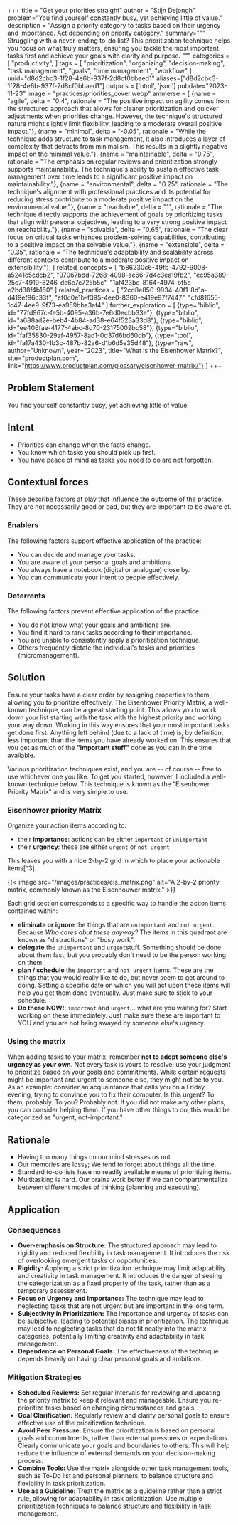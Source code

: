 +++
title = "Get your priorities straight"
author = "Stijn Dejongh"
problem="You find yourself constantly busy, yet achieving little of value."
description = "Assign a priority category to tasks based on their urgency and importance. Act depending on priority category."
summary="""
Struggling with a never-ending to-do list? This prioritization technique helps you focus on what truly matters, 
ensuring you tackle the most important tasks first and achieve your goals with clarity and purpose.
"""
categories = [
    "productivity",
]
tags = [
    "prioritization", "organizing", "decision-making", "task management", "goals", "time management", "workflow"
]
uuid="d8d2cbc3-1f28-4e6b-937f-2d8cf0bbaed1"
aliases=["d8d2cbc3-1f28-4e6b-937f-2d8cf0bbaed1"]
outputs = ['html', 'json']
pubdate="2023-11-23"
image = "practices/priorities_cover.webp"
ammerse = [
  {name = "agile", delta = "0.4", rationale = "The positive impact on agility comes from the structured approach that allows for clearer prioritization and quicker adjustments when priorities change. However, the technique's structured nature might slightly limit flexibility, leading to a moderate overall positive impact."},
  {name = "minimal", delta = "-0.05", rationale = "While the technique adds structure to task management, it also introduces a layer of complexity that detracts from minimalism. This results in a slightly negative impact on the minimal value."},
  {name = "maintainable", delta = "0.75", rationale = "The emphasis on regular reviews and prioritization strongly supports maintainability. The technique's ability to sustain effective task management over time leads to a significant positive impact on maintainability."},
  {name = "environmental", delta = "0.25", rationale = "The technique's alignment with professional practices and its potential for reducing stress contribute to a moderate positive impact on the environmental value."},
  {name = "reachable", delta = "1", rationale = "The technique directly supports the achievement of goals by prioritizing tasks that align with personal objectives, leading to a very strong positive impact on reachability."},
  {name = "solvable", delta = "0.65", rationale = "The clear focus on critical tasks enhances problem-solving capabilities, contributing to a positive impact on the solvable value."},
  {name = "extensible", delta = "0.35", rationale = "The technique's adaptability and scalability across different contexts contribute to a moderate positive impact on extensibility."},
]
related_concepts = [
  "b86230c6-49fb-4792-9008-a5241c5cdcb2",
  "97067bdd-7268-4098-ae66-7d4c3ea19fb2",
  "ec95a389-25c7-4919-8246-dc6e7c725b5c",
  "1af423be-8164-4974-bf5c-e2bd38f4b160"
]
related_practices = [
  "2cd8e850-9934-40f1-8d1a-d419ef96c33f",
  "ef0c0e1b-f395-4ee0-8360-e419e97f7447",
  "cfd81655-1c47-4ee9-9f73-ea959bba3af4"
]
further_exploration = [
  {type="biblio", id="77fd967c-fe5b-4095-a36b-7e6d0ecbb33e"},
  {type="biblio", id="a688ad2e-beb4-4b84-ad38-e64f523a33d8"},
  {type="biblio", id="ee406fae-4177-4abc-8d70-23175009bc58"},
  {type="biblio", id="faf35830-29af-4957-8ad1-0d37d6bd60db"},
  {type="tool", id="fa17a430-1b3c-487b-82a6-d1b6d5e35d48"},
  {type="raw", author="Unknown", year="2023", title="What is the Eisenhower Matrix?", site="productplan.com", link="https://www.productplan.com/glossary/eisenhower-matrix/"}
]
+++

## Problem Statement

You find yourself constantly busy, yet achieving little of value.

## Intent

* Priorities can change when the facts change.
* You know which tasks you should pick up first.
* You have peace of mind as tasks you need to do are not forgotten.

## Contextual forces
These describe factors at play that influence the outcome of the practice. They are not necessarily good or bad, but they are important to be aware of.

### Enablers
The following factors support effective application of the practice:

* You can decide and manage your tasks.
* You are aware of your personal goals and ambitions.
* You always have a notebook (digital or analogue) close by.
* You can communicate your intent to people effectively.

### Deterrents
The following factors prevent effective application of the practice:

* You do not know what your goals and ambitions are.
* You find it hard to rank tasks according to their importance.
* You are unable to consistently apply a prioritization technique.
* Others frequently dictate the individual's tasks and priorities (micromanagement).

## Solution

Ensure your tasks have a clear order by assigning properties to them, allowing you to prioritize effectively. The Eisenhower Priority Matrix, a well-known technique, can be a great starting point. This allows you to work down your list starting with the task with the highest priority and working your way down.
Working in this way ensures that your most important tasks get done first. Anything left behind (due to a lack of time) is, by definition, less important than the items you have already worked on. This ensures that you get as much of the __"important stuff"__ done as you can in the time available.

Various prioritization techniques exist, and you are -- of course -- free to use whichever one you like. To get you started, however, I included a well-known technique below. This technique is known as the "Eisenhower Priority Matrix" and is very simple to use.

### Eisenhower priority Matrix

Organize your action items according to:

* their **importance**: actions can be either `important` or `unimportant`
* their **urgency**: these are either `urgent` or `not urgent`

This leaves you with a nice 2-by-2 grid in which to place your actionable items[^3].

{{< image
  src="/images/practices/eis_matrix.png"
  alt="A 2-by-2 priority matrix, commonly known as the Eisenhouwer matrix." >}}

Each grid section corresponds to a specific way to handle the action items contained within:

- **eliminate or ignore** the things that are `unimportant` and `not urgent`. Because _Who cares abut these anyway?_ The
  items in this quadrant are known as "distractions" or "busy work".
- **delegate** the `unimportant` and `urgent`stuff. Something should be done about them fast, but you probably don't
  need to be the person working on them.
- **plan / schedule** the `important` and `not urgent` items. These are the things that you would really like
  to do, but never seem to get around to doing. Setting a specific date on which you will act upon these items will help you get them
  done eventually. Just make sure to stick to your schedule.
- **Do these NOW!**: `important` and `urgent`... what are you waiting for? Start working on these immediately. Just make
  sure these are important to YOU and you are not being swayed by someone else's urgency.

### Using the matrix

When adding tasks to your matrix, remember **not to adopt someone else's urgency as your own**. Not every task is yours to resolve; use your judgment to prioritize based on your goals and commitments. While certain requests might be important and urgent to someone else, they might not be to you. As an example: consider an acquaintance that calls you on a Friday evening, trying to convince you to fix their computer.
Is this urgent? To them, probably. To you? Probably not. If you did not make any other plans, you can consider helping them. If you have other things to do, this would be categorized as "urgent, not-important."


## Rationale

* Having too many things on our mind stresses us out.
* Our memories are lossy; We tend to forget about things all the time.
* Standard to-do lists have no readily available means of prioritizing items.
* Multitasking is hard. Our brains work better if we can compartmentalize between different modes of thinking (planning and executing).

## Application

### Consequences

* **Over-emphasis on Structure:** The structured approach may lead to rigidity and reduced flexibility in task management. It introduces the 
  risk of overlooking emergent tasks or opportunities.
* **Rigidity:** Applying a strict prioritization technique may limit adaptability and creativity in task management. It introduces the danger of 
  seeing the categorization as a fixed property of the task, rather than as a temporary assessment. 
* **Focus on Urgency and Importance:** The technique may lead to neglecting tasks that are not urgent but are important in the long term.
* **Subjectivity in Prioritization:** The importance and urgency of tasks can be subjective, leading to potential biases in prioritization. The
  technique may lead to neglecting tasks that do not fit neatly into the matrix categories, potentially limiting creativity and
  adaptability in task management.
* **Dependence on Personal Goals:** The effectiveness of the technique depends heavily on having clear personal goals and ambitions.

### Mitigation Strategies

* **Scheduled Reviews:** Set regular intervals for reviewing and updating the priority matrix to keep it relevant and manageable. Ensure you
  re-prioritize tasks based on changing circumstances and goals.
* **Goal Clarification:** Regularly review and clarify personal goals to ensure effective use of the prioritization technique.
* **Avoid Peer Pressure:** Ensure the prioritization is based on personal goals and commitments, rather than external pressures or expectations.
  Clearly communicate your goals and boundaries to others. This will help reduce the influence of external demands on your
  decision-making process.
* **Combine Tools:** Use the matrix alongside other task management tools, such as To-Do list and personal planners, to balance structure
  and flexibility in task prioritization.
* **Use as a Guideline:** Treat the matrix as a guideline rather than a strict rule, allowing for adaptability in task prioritization. Use multiple
  prioritization techniques to balance structure and flexibility in task management.
